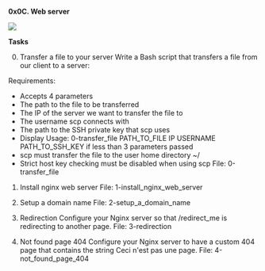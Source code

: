 **0x0C. Web server**

![](https://s3.amazonaws.com/intranet-projects-files/holbertonschool-sysadmin_devops/266/8Gu52Qv.png)

**Tasks**

0. Transfer a file to your server
Write a Bash script that transfers a file from our client to a server:

Requirements:

* Accepts 4 parameters
* The path to the file to be transferred
* The IP of the server we want to transfer the file to
* The username scp connects with
* The path to the SSH private key that scp uses
* Display Usage: 0-transfer_file PATH_TO_FILE IP USERNAME PATH_TO_SSH_KEY if less than 3 parameters passed
* scp must transfer the file to the user home directory ~/
* Strict host key checking must be disabled when using scp
File: 0-transfer_file

1. Install nginx web server
File: 1-install_nginx_web_server

2. Setup a domain name
File: 2-setup_a_domain_name

3. Redirection
Configure your Nginx server so that /redirect_me is redirecting to another page.
File: 3-redirection

4. Not found page 404
Configure your Nginx server to have a custom 404 page that contains the string Ceci n'est pas une page.
File: 4-not_found_page_404
